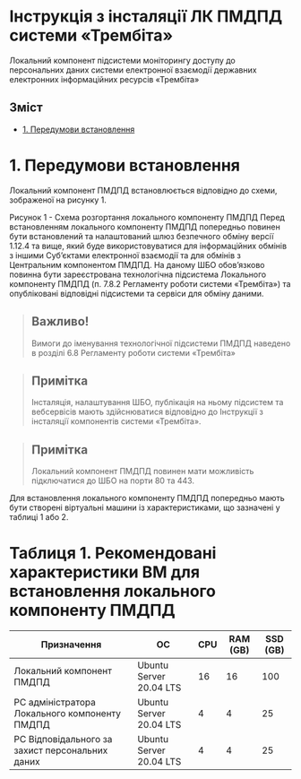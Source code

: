 # Інструкція з інсталяції ЛК ПМДПД системи «Трембіта»

Локальний компонент підсистеми моніторингу доступу до персональних даних системи електронної взаємодії державних електронних інформаційних ресурсів «Трембіта»
## Зміст
- [1. Передумови встановлення](#1-передумови-встановлення)

# 1. Передумови встановлення 
Локальний компонент ПМДПД встановлюється відповідно до схеми, зображеної на рисунку 1.



Рисунок 1 - Схема розгортання локального компоненту ПМДПД
Перед встановленням локального компоненту ПМДПД попередньо повинен бути встановлений та налаштований шлюз безпечного обміну версії 1.12.4 та вище, який буде використовуватися для інформаційних обмінів з іншими Суб’єктами електронної взаємодії та для обмінів з Центральним компонентом ПМДПД.
На даному ШБО обов’язково повинна бути зареєстрована технологічна підсистема Локального компоненту ПМДПД (п. 7.8.2 Регламенту роботи системи «Трембіта») та опубліковані відповідні підсистеми та сервіси для обміну даними.
> ## Важливо! 
  >Вимоги до іменування технологічної підсистеми ПМДПД наведено в розділі 6.8 Регламенту роботи системи «Трембіта»

> ## Примітка
  >Інсталяція, налаштування ШБО, публікація на ньому підсистем та вебсервісів мають здійснюватися відповідно до Інструкції з інсталяції компонентів системи «Трембіта».

> ## Примітка
> Локальний компонент ПМДПД повинен мати можливість підключатися до ШБО на порти 80 та 443.

Для встановлення локального компоненту ПМДПД попередньо мають бути створені віртуальні машини із характеристиками, що зазначені у таблиці 1 або 2. 
# Таблиця 1. Рекомендовані характеристики ВМ для встановлення локального компоненту ПМДПД
| Призначення                                      | ОС                      | CPU  | RAM (GB)| SSD (GB)|
|--------------------------------------------------|-------------------------|------|---------|---------|
| Локальний компонент ПМДПД                        | Ubuntu Server 20.04 LTS | 16   | 16      | 100     |
| РС адміністратора Локального компоненту ПМДПД    | Ubuntu Server 20.04 LTS | 4    | 4       | 25      |
| РС Відповідального за захист персональних даних  | Ubuntu Server 20.04 LTS | 4    | 4       | 25      |
